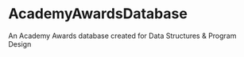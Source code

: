 # AcademyAwardsDatabase
An Academy Awards database created for Data Structures &amp; Program Design
